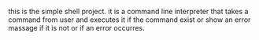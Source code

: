 this is the simple shell project.
it is a command line interpreter that takes a command from user and executes
it if the command exist or show an error massage if it is not or if an error
occurres.
